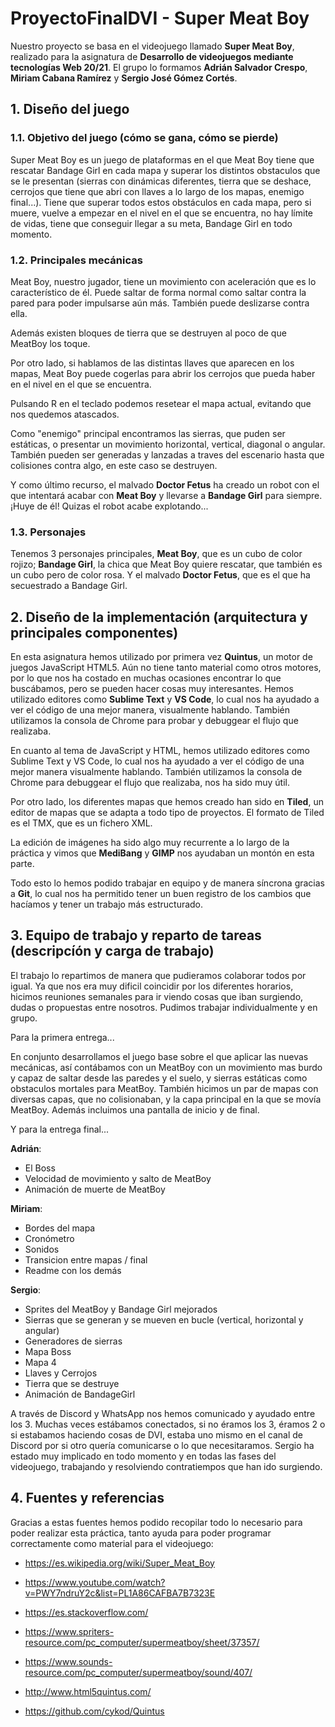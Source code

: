 # ProyectoFinalDVI - Super Meat Boy

Nuestro proyecto se basa en el videojuego llamado **Super Meat Boy**, realizado para la asignatura de **Desarrollo de videojuegos mediante tecnologías Web 20/21**. El grupo lo formamos **Adrián Salvador Crespo**, **Miriam Cabana Ramírez** y **Sergio José Gómez Cortés**.






## 1. Diseño del juego
### 1.1. Objetivo del juego (cómo se gana, cómo se pierde)

 Super Meat Boy es un juego de plataformas en el que Meat Boy tiene que rescatar Bandage Girl en cada mapa y superar los distintos obstaculos que se le presentan (sierras con dinámicas diferentes, tierra que se deshace, cerrojos que tiene que abri con llaves a lo largo de los mapas, enemigo final...). Tiene que superar todos estos obstáculos en cada mapa, pero si muere, vuelve a empezar en el nivel en el que se encuentra, no hay límite de vidas, tiene que conseguir llegar a su meta, Bandage Girl en todo momento.





### 1.2. Principales mecánicas

Meat Boy, nuestro jugador, tiene un movimiento con aceleración que es lo característico de él. Puede saltar de forma normal como saltar contra la pared para poder impulsarse aún más. También puede deslizarse contra ella.

Además existen bloques de tierra que se destruyen al poco de que MeatBoy los toque.

Por otro lado, si hablamos de las distintas llaves que aparecen en los mapas, Meat Boy puede cogerlas para abrir los cerrojos que pueda haber en el nivel en el que se encuentra.

Pulsando R en el teclado podemos resetear el mapa actual, evitando que nos quedemos atascados.

Como "enemigo" principal encontramos las sierras, que puden ser estáticas, o presentar un movimiento horizontal, vertical, diagonal o angular.
También pueden ser generadas y lanzadas a traves del escenario hasta que colisiones contra algo, en este caso se destruyen.

Y como último recurso, el malvado **Doctor Fetus** ha creado un robot con el que intentará acabar con **Meat Boy** y llevarse a **Bandage Girl** para siempre. ¡Huye de él! Quizas el
robot acabe explotando...




### 1.3. Personajes

Tenemos 3 personajes principales, **Meat Boy**, que es un cubo de color rojizo; **Bandage Girl**, la chica que Meat Boy quiere rescatar, que también es un cubo pero de color rosa. Y el malvado **Doctor Fetus**, que es el que ha secuestrado a Bandage Girl. 
	





## 2. Diseño de la implementación (arquitectura y principales componentes)

En esta asignatura hemos utilizado por primera vez **Quintus**, un motor de juegos JavaScript HTML5. Aún no tiene tanto material como otros motores, por lo que nos ha costado en muchas ocasiones encontrar lo que buscábamos, pero se pueden hacer cosas muy interesantes.
Hemos utilizado editores como **Sublime Text** y **VS Code**, lo cual nos ha ayudado a ver el código de una mejor manera, visualmente hablando. También utilizamos la consola de Chrome para probar y debuggear el flujo que realizaba. 

En cuanto al tema de JavaScript y HTML, hemos utilizado editores como Sublime Text y VS Code, lo cual nos ha ayudado a ver el código de una mejor manera visualmente hablando. También utilizamos la consola de Chrome para debuggear el flujo que realizaba, nos ha sido muy útil.

Por otro lado, los diferentes mapas que hemos creado han sido en **Tiled**, un editor de mapas que se adapta a todo tipo de proyectos. El formato de Tiled es el TMX, que es un fichero XML.

La edición de imágenes ha sido algo muy recurrente a lo largo de la práctica y vimos que **MediBang** y **GIMP** nos ayudaban un montón en esta parte.

Todo esto lo hemos podido trabajar en equipo y de manera síncrona gracias a **Git**, lo cual nos ha permitido tener un buen registro de los cambios que hacíamos y tener un trabajo más estructurado. 






## 3. Equipo de trabajo y reparto de tareas (descripcíón y carga de trabajo)

El trabajo lo repartimos de manera que pudieramos colaborar todos por igual. Ya que nos era muy dificil coincidir por los diferentes horarios, hicimos reuniones semanales para ir viendo cosas que iban surgiendo, dudas o propuestas entre nosotros. Pudimos trabajar individualmente y en grupo.

Para la primera entrega...

En conjunto desarrollamos el juego base sobre el que aplicar las nuevas mecánicas, así contábamos con un MeatBoy con un movimiento mas burdo
y capaz de saltar desde las paredes y el suelo, y sierras estáticas como obstaculos mortales para MeatBoy.
También hicimos un par de mapas con diversas capas, que no colisionaban, y la capa principal en la que se movía MeatBoy.
Además incluimos una pantalla de inicio y de final.


Y para la entrega final...

**Adrián**:
- El Boss
- Velocidad de movimiento y salto de MeatBoy
- Animación de muerte de MeatBoy

**Miriam**: 
- Bordes del mapa
- Cronómetro
- Sonidos
- Transicion entre mapas / final
- Readme con los demás


**Sergio**:
- Sprites del MeatBoy y Bandage Girl mejorados
- Sierras que se generan y se mueven en bucle (vertical, horizontal y angular)
- Generadores de sierras
- Mapa Boss
- Mapa 4
- Llaves y Cerrojos
- Tierra que se destruye
- Animación de BandageGirl

A través de Discord y WhatsApp nos hemos comunicado y ayudado entre los 3. Muchas veces estábamos conectados, si no éramos los 3, éramos 2 o si estabamos haciendo cosas de DVI, estaba uno mismo en el canal de Discord por si otro quería comunicarse o lo que necesitaramos. Sergio ha estado muy implicado en todo momento y en todas las fases del videojuego, trabajando y resolviendo contratiempos que han ido surgiendo.






## 4. Fuentes y referencias

Gracias a estas fuentes hemos podido recopilar todo lo necesario para poder realizar esta práctica, tanto ayuda para poder programar correctamente como material para el videojuego:

* https://es.wikipedia.org/wiki/Super_Meat_Boy

* https://www.youtube.com/watch?v=PWY7ndruY2c&list=PL1A86CAFBA7B7323E

* https://es.stackoverflow.com/

* https://www.spriters-resource.com/pc_computer/supermeatboy/sheet/37357/

* https://www.sounds-resource.com/pc_computer/supermeatboy/sound/407/

* http://www.html5quintus.com/

* https://github.com/cykod/Quintus